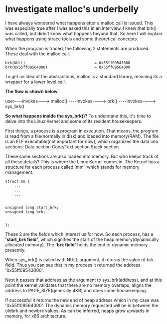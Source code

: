# Investigate malloc's underbelly

I have always wondered what happens after a malloc call is issued. This was especially true after I was asked this in an interview. I knew that brk() was called, but didn't know what happens beyond that.
So here I will explain what happens using strace tools and some theoretical concepts.

When the program is traced, the following 2 statements are produced. These deal with the malloc call. 

    brk(NULL)                               = 0x55ff09543000
    brk(0x55ff09564000)                     = 0x55ff09564000

To get an idea of the abstractions, malloc is a standard library, meaning its a wrapper for a lower level call.

**The flow is shown below**

user----invokes---\> malloc() ----invokes----\> brk() ----invokes----\> sys\_brk()

**So what happens inside the sys\_brk()?** To understand this, it's time to delve into the Linux Kernel and some of its resident housekeepers.

First things, a process is a program in execution. That means, the program is read from a file(normally in disk) and loaded into memory(RAM). 
The file is an ELF executable(not important for now), which organizes the data into sections:
Data section
Code/Text section
Stack section

These same sections are also loaded into memory. But who keeps track of all these details? This is where the Linux Kernel comes in.
The Kernel has a structure for each process called 'mm', which stands for memory management.

    struct mm {
        ...
        ...
        ...


    unsigned long start_brk;
    unsigned long brk;


    };

These 2 are the fields which interest us for now.
So each process, has a **'start\_brk field'**, which signifies the start of the heap memory(dynamically allocated memory). 
The **'brk field'** holds the end of dynamic memory presently. 

When sys\_brk() is called with NULL argument, it returns the value of brk field. Thus you can see that in my process it returned the address '0x55ff09543000'. 

Next it passes that address as the argument to sys\_brk(address), and at this point the kernel validates that there are no memory overlaps, aligns the address to PAGE\_SIZE(generally 4KB) and does some housekeeping.

If successful it returns the new end of heap address which in my case was '0x55ff09564000'. The dynamic memory requested will be in between the oldbrk and newbrk values. As can be inferred, heaps grow upwards in memory, for x86 architecture. 

